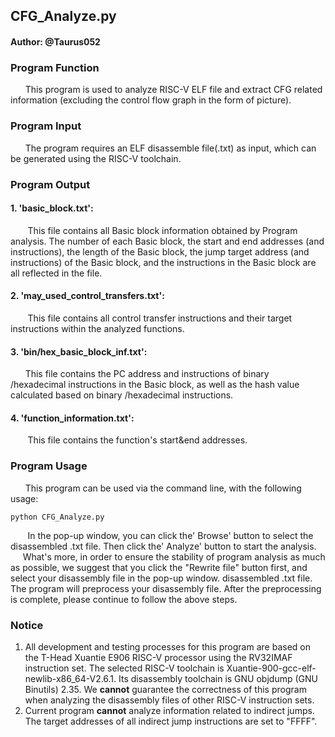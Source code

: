 ## CFG_Analyze.py
#### Author: @Taurus052

### Program Function
&nbsp; &nbsp;&nbsp; &nbsp;This program is used to analyze RISC-V ELF file and extract CFG related information (excluding the control flow graph in the form of picture).

### Program Input
&nbsp; &nbsp;&nbsp; &nbsp;The program requires an ELF disassemble file(.txt) as input, which can be generated using the RISC-V toolchain.

### Program Output

#### 1.  'basic_block.txt': 
&nbsp; &nbsp;&nbsp; &nbsp; This file contains all Basic block information obtained by Program analysis. The number of each Basic block, the start and end addresses (and instructions), the length of the Basic block, the jump target address (and instructions) of the Basic block, and the instructions in the Basic block are all reflected in the file.
#### 2. 'may_used_control_transfers.txt':
&nbsp; &nbsp;&nbsp; &nbsp; This file contains all control transfer instructions and their target instructions within the analyzed functions. 
#### 3. 'bin/hex_basic_block_inf.txt':
&nbsp; &nbsp;&nbsp; &nbsp;This file contains the PC address and instructions of binary /hexadecimal instructions in the Basic block, as well as the hash value calculated based on binary /hexadecimal instructions.
#### 4. 'function_information.txt':
&nbsp; &nbsp;&nbsp; &nbsp; This file contains the function's start&end addresses.
### Program Usage
&nbsp; &nbsp;&nbsp; &nbsp;This program can be used via the command line, with the following usage:

	python CFG_Analyze.py
&nbsp; &nbsp;&nbsp; &nbsp; In the pop-up window, you can click the' Browse' button to select the disassembled .txt file. Then click the' Analyze' button to start the analysis.
&nbsp; &nbsp;&nbsp; &nbsp; What's more, in order to ensure the stability of program analysis as much as possible, we suggest that you click the "Rewrite file" button first, and select your disassembly file in the pop-up window. disassembled .txt file. The program will preprocess your disassembly file. After the preprocessing is complete, please continue to follow the above steps.

### Notice

 1. All development and testing processes for this program are based on the T-Head Xuantie E906 RISC-V processor using the RV32IMAF instruction set. The selected RISC-V toolchain is Xuantie-900-gcc-elf-newlib-x86_64-V2.6.1. Its disassembly toolchain is GNU objdump (GNU Binutils) 2.35.
We **cannot** guarantee the correctness of this program when analyzing the disassembly files of other RISC-V instruction sets.
 3. Current program **cannot** analyze information related to indirect jumps. The target addresses of all indirect jump instructions are set to "FFFF". 

